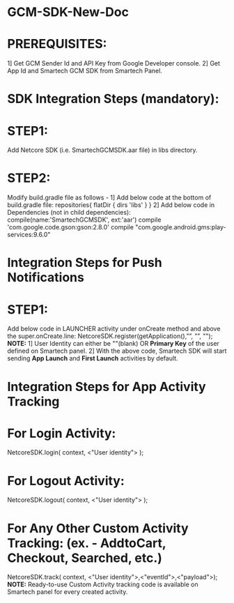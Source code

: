# GCM-SDK-New-Doc

# PREREQUISITES:
1] Get GCM Sender Id and API Key from Google Developer console.
2] Get App Id and Smartech GCM SDK from Smartech Panel.

# SDK Integration Steps (mandatory):
# STEP1:
Add Netcore SDK (i.e. SmartechGCMSDK.aar file) in libs directory.
# STEP2:
Modify build.gradle file as follows -
1] Add below code at the bottom of build.gradle file:
repositories{
   flatDir { dirs 'libs' }
}
2] Add below code in Dependencies (not in child dependencies):
compile(name:'SmartechGCMSDK', ext:'aar')
compile 'com.google.code.gson:gson:2.8.0'
compile "com.google.android.gms:play-services:9.6.0"

# Integration Steps for Push Notifications
# STEP1:
Add below code in LAUNCHER activity under onCreate method and above the super.onCreate.line:
NetcoreSDK.register(getApplication(),”<Smartech app Id>”, ”<GCM senderId>”, "<User identity>");
**NOTE:** 1] User Identity can either be ""(blank) OR **Primary Key** of the user defined on Smartech panel.
          2] With the above code, Smartech SDK will start sending **App Launch** and **First Launch** activities by default.
  
# Integration Steps for App Activity Tracking
# For Login Activity:
NetcoreSDK.login( context, <"User identity"> );
# For Logout Activity:
NetcoreSDK.logout( context, <"User identity"> );
# For Any Other Custom Activity Tracking: (ex. - AddtoCart, Checkout, Searched, etc.)
NetcoreSDK.track( context, <"User identity">,<"eventId">,<"payload">);
**NOTE:** Ready-to-use Custom Activity tracking code is available on Smartech panel for every created activity.
